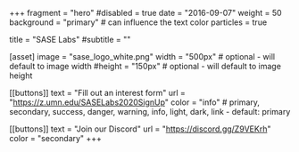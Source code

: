 +++
fragment = "hero"
#disabled = true
date = "2016-09-07"
weight = 50
background = "primary" # can influence the text color
particles = true

title = "SASE Labs"
#subtitle = ""

[asset]
  image = "sase_logo_white.png"
  width = "500px" # optional - will default to image width
  #height = "150px" # optional - will default to image height

[[buttons]]
  text = "Fill out an interest form"
  url = "https://z.umn.edu/SASELabs2020SignUp"
  color = "info" # primary, secondary, success, danger, warning, info, light, dark, link - default: primary

[[buttons]]
  text = "Join our Discord"
  url = "https://discord.gg/Z9VEKrh"
  color = "secondary"
+++
